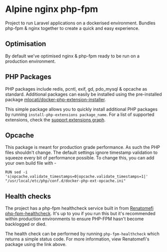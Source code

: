 # Alpine nginx php-fpm

Project to run Laravel applications on a dockerised environment. Bundles php-fpm & nginx together to create a quick and easy experience.

## Optimisation

By default we've optimised nginx & php-fpm ready to be run on a production environment.

## PHP Packages

PHP packages include redis, pcntl, exif, gd, pdo_mysql & opcache as standard. Additional packages can easily be installed
using the pre-installed package [mlocati/docker-php-extension-installer](https://github.com/mlocati/docker-php-extension-installer).

This simple package allows you to quickly install additional PHP packages by running `install-php-extensions package_name`.
For a list of supported extensions, check the [support extensions graph](https://github.com/mlocati/docker-php-extension-installer/tree/1.2.15#supported-php-extensions).

## Opcache

This package is meant for production grade performance. As such the PHP files shouldn't change.
The default settings ignore timestamp validation to squeeze every bit of performance possible.
To change this, you can add your own build file with - 

`RUN sed -i 's|opcache.validate_timestamps=0|opcache.validate_timestamps=1|' "/usr/local/etc/php/conf.d/docker-php-ext-opcache.ini"`

## Health checks

The project has a php-fpm healthcheck service built in from [Renatomefi php-fpm-healthcheck](https://github.com/renatomefi/php-fpm-healthcheck).
It's up to you if you run this but it's recommended within production environments to ensure PHP-FPM hasn't become backlogged or died.

The health check can be performed by running `php-fpm-healthcheck` which returns a simple status code.
For more information, view Renatomefi's package using the link above.